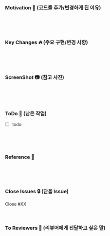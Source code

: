 ### Motivation 🥳 (코드를 추가/변경하게 된 이유)
<br/>
<br/>
<br/>

### Key Changes 🔥 (주요 구현/변경 사항)
<br/>
<br/>
<br/>

### ScreenShot 📷 (참고 사진)
<br/>
<br/>
<br/>

### ToDo 📆 (남은 작업)
- [ ] todo
<br/>
<br/>
<br/>

### Reference 🔗
<br/>
<br/>
<br/>

### Close Issues 🔒 (닫을 Issue)
Close #XX
<br/>
<br/>
<br/>

### To Reviewers 🙏 (리뷰어에게 전달하고 싶은 말)
<br/>
<br/>
<br/>
